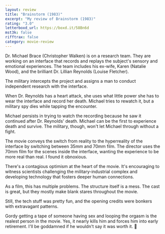 ```yaml
---
layout: review
title: "Brainstorm (1983)"
excerpt: "My review of Brainstorm (1983)"
rating: "3.0"
letterboxd_url: https://boxd.it/58Bn6d
mst3k: false
rifftrax: false
category: movie-review
---
```


Dr. Michael Brace (Christopher Walken) is on a research team. They are working on an interface that records and replays the subject's sensory and emotional experiences. The team includes his ex-wife, Karen (Natalie Wood), and the brilliant Dr. Lillian Reynolds (Louise Fletcher).

The military intercepts the project and assigns a man to conduct independent research with the interface.

When Dr. Reynolds has a heart attack, she uses what little power she has to wear the interface and record her death. Michael tries to rewatch it, but a military spy dies while tapping the encounter.

Michael persists in trying to watch the recording because he saw it continued after Dr. Reynolds' death. Michael can be the first to experience death and survive. The military, though, won't let Michael through without a fight.

The movie conveys the switch from reality to the hyperreality of the interface by switching between 35mm and 70mm film. The director uses the 70mm film for the scenes inside the interface, wanting the experience to be more real than real. I found it obnoxious.

There's a contagious optimism at the heart of the movie. It's encouraging to witness scientists challenging the military-industrial complex and developing technology that fosters deeper human connections.

As a film, this has multiple problems. The structure itself is a mess. The cast is great, but they mostly make blank stares throughout the movie.

Still, the tech stuff was pretty fun, and the opening credits were bonkers with extravagant patterns.

Gordy getting a tape of someone having sex and looping the orgasm is the realest person in the movie. Yes, it nearly kills him and forces him into early retirement. I'll be goddamned if he wouldn't say it was worth it. 🫡
